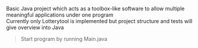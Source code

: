 Basic Java project which acts as a toolbox-like software to allow multiple meaningful applications under one program  
Currently only Lotterytool is implemented but project structure and tests will give overview into Java

> Start program by running Main.java